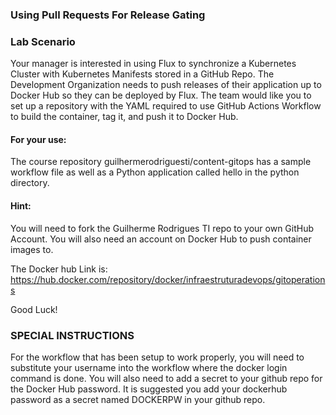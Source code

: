 
### Using Pull Requests For Release Gating

### Lab Scenario

Your manager is interested in using Flux to synchronize a Kubernetes Cluster with Kubernetes Manifests stored in a GitHub Repo. The Development Organization needs to push releases of their application up to Docker Hub so they can be deployed by Flux. The team would like you to set up a repository with the YAML required to use GitHub Actions Workflow to build the container, tag it, and push it to Docker Hub.

#### For your use:

The course repository guilhermerodriguesti/content-gitops has a sample workflow file as well as a Python application called hello in the python directory.

#### Hint:
You will need to fork the Guilherme Rodrigues TI repo to your own GitHub Account. You will also need an account on Docker Hub to push container images to.

The Docker hub Link is:
https://hub.docker.com/repository/docker/infraestruturadevops/gitoperations

Good Luck!

### SPECIAL INSTRUCTIONS

For the workflow that has been setup to work properly, you will need to substitute your username into the workflow where the docker login command is done. You will also need to add a secret to your github repo for the Docker Hub password. It is suggested you add your dockerhub password as a secret named DOCKERPW in your github repo.


